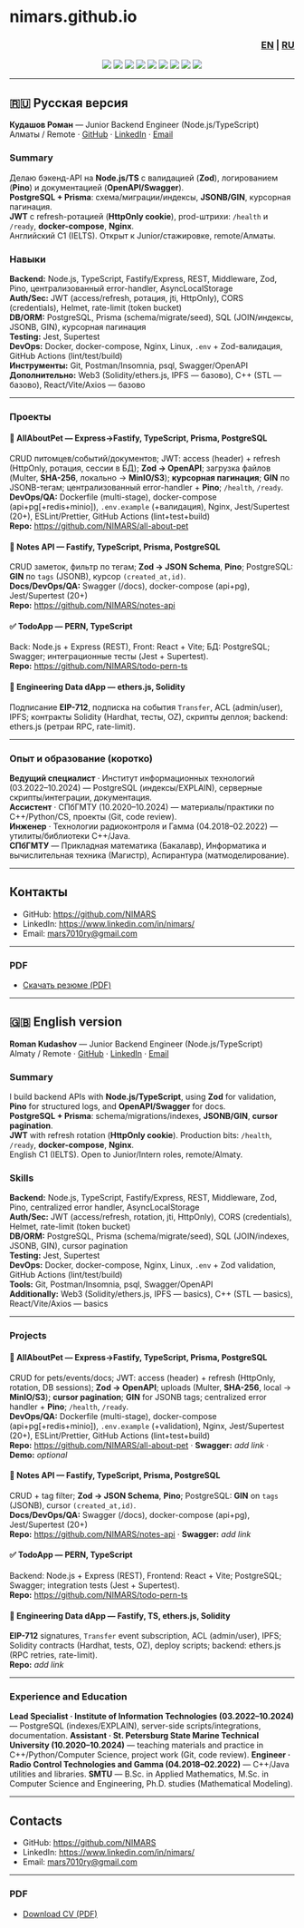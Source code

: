 # nimars.github.io
<!-- Language switcher: две секции, русская по умолчанию открыта -->
<h3 align="right">
  <a href="#english-version">EN</a> | <a href="#русская-версия">RU</a>
</h3>

<p align="center">
  <img src="https://img.shields.io/badge/Node.js-20.x-339933?logo=node.js&logoColor=white" />
  <img src="https://img.shields.io/badge/TypeScript-5.x-3178C6?logo=typescript&logoColor=white" />
  <img src="https://img.shields.io/badge/PostgreSQL-JSONB%2FGIN-4169E1?logo=postgresql&logoColor=white" />
  <img src="https://img.shields.io/badge/Express-Middleware-000000?logo=express&logoColor=white" />
  <img src="https://img.shields.io/badge/Prisma-ORM-2D3748?logo=prisma" />
  <img src="https://img.shields.io/badge/OpenAPI-Swagger-85EA2D?logo=swagger&logoColor=black" />
  <img src="https://img.shields.io/badge/Fastify-JSON_Schema-000000?logo=fastify" />
  <img src="https://img.shields.io/badge/Jest%2FSupertest-Tests-99425B?logo=jest&logoColor=white" />
  <img src="https://img.shields.io/badge/Docker-compose-2496ED?logo=docker&logoColor=white" />
</p>

---

## 🇷🇺 Русская версия <a id="russian-version"></a>

**Кудашов Роман** — Junior Backend Engineer (Node.js/TypeScript)  
Алматы / Remote · [GitHub](https://github.com/NIMARS) · [LinkedIn](https://www.linkedin.com/in/nimars/) · [Email](mailto:mars7010ry@gmail.com)

### Summary
Делаю бэкенд-API на **Node.js/TS** с валидацией (**Zod**), логированием (**Pino**) и документацией (**OpenAPI/Swagger**).  
**PostgreSQL + Prisma**: схема/миграции/индексы, **JSONB/GIN**, курсорная пагинация.  
**JWT** с refresh-ротацией (**HttpOnly cookie**), prod-штрихи: `/health` и `/ready`, **docker-compose**, **Nginx**.  
Английский C1 (IELTS).
Открыт к Junior/стажировке, remote/Алматы.

### Навыки
**Backend:**       Node.js, TypeScript, Fastify/Express, REST, Middleware, Zod, Pino, централизованный error-handler, AsyncLocalStorage  
**Auth/Sec:**      JWT (access/refresh, ротация, jti, HttpOnly), CORS (credentials), Helmet, rate-limit (token bucket)  
**DB/ORM:**        PostgreSQL, Prisma (schema/migrate/seed), SQL (JOIN/индексы, JSONB, GIN), курсорная пагинация  
**Testing:**       Jest, Supertest  
**DevOps:**        Docker, docker-compose, Nginx, Linux, `.env` + Zod-валидация, GitHub Actions (lint/test/build)  
**Инструменты:**   Git, Postman/Insomnia, psql, Swagger/OpenAPI  
**Дополнительно:** Web3 (Solidity/ethers.js, IPFS — базово), C++ (STL — базово), React/Vite/Axios — базово

---

### Проекты

#### 🐾 AllAboutPet — Express→Fastify, TypeScript, Prisma, PostgreSQL
CRUD питомцев/событий/документов; JWT: access (header) + refresh (HttpOnly, ротация, сессии в БД); **Zod → OpenAPI**; загрузка файлов (Multer, **SHA-256**, локально → **MinIO/S3**); **курсорная пагинация**; **GIN** по JSONB-тегам; централизованный error-handler + **Pino**; `/health`, `/ready`.  
**DevOps/QA:** Dockerfile (multi-stage), docker-compose (api+pg[+redis+minio]), `.env.example` (+валидация), Nginx, Jest/Supertest (20+), ESLint/Prettier, GitHub Actions (lint+test+build)  
**Repo:** https://github.com/NIMARS/all-about-pet

#### 📝 Notes API — Fastify, TypeScript, Prisma, PostgreSQL
CRUD заметок, фильтр по тегам; **Zod → JSON Schema**, **Pino**; PostgreSQL: **GIN** по `tags` (JSONB), курсор `(created_at,id)`.  
**Docs/DevOps/QA:** Swagger (/docs), docker-compose (api+pg), Jest/Supertest (20+)  
**Repo:** https://github.com/NIMARS/notes-api 

#### ✅ TodoApp — PERN, TypeScript
Back: Node.js + Express (REST), Front: React + Vite; БД: PostgreSQL; Swagger; интеграционные тесты (Jest + Supertest).  
**Repo:** https://github.com/NIMARS/todo-pern-ts

#### 🧪 Engineering Data dApp — ethers.js, Solidity
Подписание **EIP-712**, подписка на события `Transfer`, ACL (admin/user), IPFS; контракты Solidity (Hardhat, тесты, OZ), скрипты деплоя; backend: ethers.js (ретраи RPC, rate-limit).  

---

### Опыт и образование (коротко)
**Ведущий специалист** · Институт информационных технологий (03.2022–10.2024) — PostgreSQL (индексы/EXPLAIN), серверные скрипты/интеграции, документация.  
**Ассистент** · СПбГМТУ (10.2020–10.2024) — материалы/практики по C++/Python/CS, проекты (Git, code review).  
**Инженер** · Технологии радиоконтроля и Гамма (04.2018–02.2022) — утилиты/библиотеки C++/Java.  
**СПбГМТУ** — Прикладная математика (Бакалавр), Информатика и вычислительная техника (Магистр), Аспирантура (матмоделирование).

---

## Контакты
- GitHub: https://github.com/NIMARS  
- LinkedIn: https://www.linkedin.com/in/nimars/  
- Email: mars7010ry@gmail.com

---

### PDF
- [Скачать резюме (PDF)](./CV.pdf)

---

## 🇬🇧 English version <a id="english-version"></a>

**Roman Kudashov** — Junior Backend Engineer (Node.js/TypeScript)  
Almaty / Remote · [GitHub](https://github.com/NIMARS) · [LinkedIn](https://www.linkedin.com/in/nimars/) · [Email](mailto:mars7010ry@gmail.com)

### Summary
I build backend APIs with **Node.js/TypeScript**, using **Zod** for validation, **Pino** for structured logs, and **OpenAPI/Swagger** for docs.  
**PostgreSQL + Prisma**: schema/migrations/indexes, **JSONB/GIN**, **cursor pagination**.  
**JWT** with refresh rotation (**HttpOnly cookie**). Production bits: `/health`, `/ready`, **docker-compose**, **Nginx**.  
English C1 (IELTS). Open to Junior/Intern roles, remote/Almaty.

### Skills
**Backend:** Node.js, TypeScript, Fastify/Express, REST, Middleware, Zod, Pino, centralized error handler, AsyncLocalStorage  
**Auth/Sec:** JWT (access/refresh, rotation, jti, HttpOnly), CORS (credentials), Helmet, rate-limit (token bucket)  
**DB/ORM:** PostgreSQL, Prisma (schema/migrate/seed), SQL (JOIN/indexes, JSONB, GIN), cursor pagination  
**Testing:** Jest, Supertest  
**DevOps:** Docker, docker-compose, Nginx, Linux, `.env` + Zod validation, GitHub Actions (lint/test/build)  
**Tools:** Git, Postman/Insomnia, psql, Swagger/OpenAPI  
**Additionally:** Web3 (Solidity/ethers.js, IPFS — basics), C++ (STL — basics), React/Vite/Axios — basics

---

### Projects

#### 🐾 AllAboutPet — Express→Fastify, TypeScript, Prisma, PostgreSQL
CRUD for pets/events/docs; JWT: access (header) + refresh (HttpOnly, rotation, DB sessions); **Zod → OpenAPI**; uploads (Multer, **SHA-256**, local → **MinIO/S3**); **cursor pagination**; **GIN** for JSONB tags; centralized error handler + **Pino**; `/health`, `/ready`.  
**DevOps/QA:** Dockerfile (multi-stage), docker-compose (api+pg[+redis+minio]), `.env.example` (+validation), Nginx, Jest/Supertest (20+), ESLint/Prettier, GitHub Actions (lint+test+build)  
**Repo:** https://github.com/NIMARS/all-about-pet · **Swagger:** _add link_ · **Demo:** _optional_

#### 📝 Notes API — Fastify, TypeScript, Prisma, PostgreSQL
CRUD + tag filter; **Zod → JSON Schema**, **Pino**; PostgreSQL: **GIN** on `tags` (JSONB), cursor `(created_at,id)`.  
**Docs/DevOps/QA:** Swagger (/docs), docker-compose (api+pg), Jest/Supertest (20+)  
**Repo:** https://github.com/NIMARS/notes-api · **Swagger:** _add link_

#### ✅ TodoApp — PERN, TypeScript
Backend: Node.js + Express (REST), Frontend: React + Vite; PostgreSQL; Swagger; integration tests (Jest + Supertest).  
**Repo:** https://github.com/NIMARS/todo-pern-ts

#### 🧪 Engineering Data dApp — Fastify, TS, ethers.js, Solidity
**EIP-712** signatures, `Transfer` event subscription, ACL (admin/user), IPFS; Solidity contracts (Hardhat, tests, OZ), deploy scripts; backend: ethers.js (RPC retries, rate-limit).  
**Repo:** _add link_

---

### **Experience and Education**
**Lead Specialist · Institute of Information Technologies (03.2022–10.2024)** — PostgreSQL (indexes/EXPLAIN), server-side scripts/integrations, documentation.
**Assistant · St. Petersburg State Marine Technical University (10.2020–10.2024)** — teaching materials and practice in C++/Python/Computer Science, project work (Git, code review).
**Engineer · Radio Control Technologies and Gamma (04.2018–02.2022)** — C++/Java utilities and libraries.
**SMTU** — B.Sc. in Applied Mathematics, M.Sc. in Computer Science and Engineering, Ph.D. studies (Mathematical Modeling).

---

## Contacts
- GitHub: https://github.com/NIMARS  
- LinkedIn: https://www.linkedin.com/in/nimars/  
- Email: mars7010ry@gmail.com

---

### PDF
- [Download CV (PDF)](./CV.pdf)

